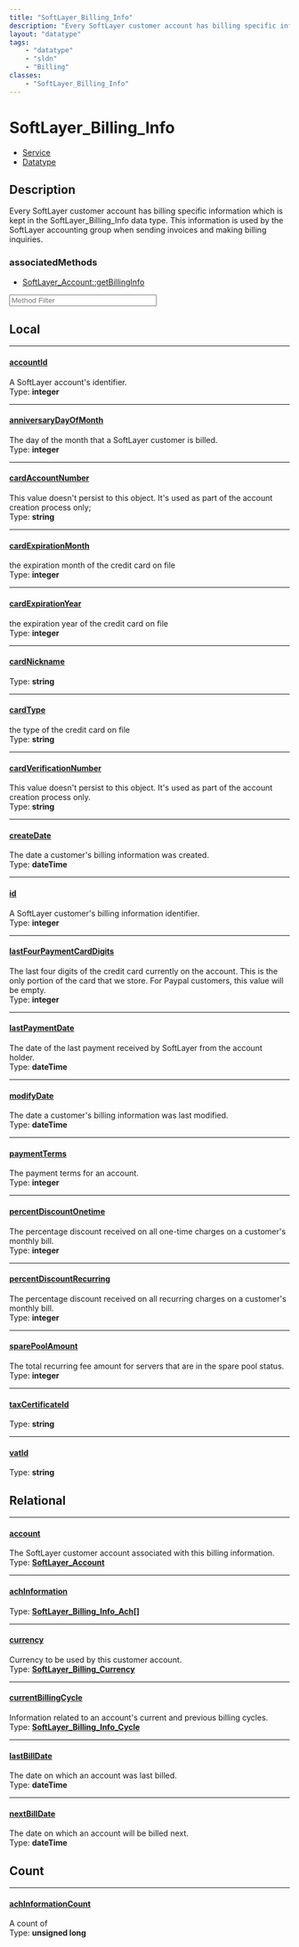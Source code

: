 ```yaml
---
title: "SoftLayer_Billing_Info"
description: "Every SoftLayer customer account has billing specific information which is kept in the SoftLayer_Billing_Info data type.... "
layout: "datatype"
tags:
    - "datatype"
    - "sldn"
    - "Billing"
classes:
    - "SoftLayer_Billing_Info"
---
```


# SoftLayer_Billing_Info
<div id='service-datatype'>
    <ul id='sldn-reference-tabs'>
    <li id='service'> <a href='/reference/services/SoftLayer_Billing_Info' >Service</a></li>    <li id='datatype'> <a href='/reference/datatypes/SoftLayer_Billing_Info' >Datatype</a></li>
    </ul>
</div>

## Description 
Every SoftLayer customer account has billing specific information which is kept in the SoftLayer_Billing_Info data type. This information is used by the SoftLayer accounting group when sending invoices and making billing inquiries. 


### associatedMethods

*  [SoftLayer_Account::getBillingInfo](/reference/services/SoftLayer_Account/getBillingInfo )





<!-- Service Filer BEGIN -->
<div class="view-filters">
        <div class="clearfix">
            <div class="search-input-box">
                <input placeholder="Method Filter" onkeyup="titleSearch(inputId='prop-input', divId='properties', elementClass='prop-row')" 
                    type="text" id="prop-input" value="" size="30" maxlength="128" class="form-text">
            </div>
        </div>
</div>
<!-- Service Filer END -->

<div id="properties" class="content">
<div id="localProperties" class="prop-content" >

## Local
-----
[accountId]: #accountid
#### [accountId]
A SoftLayer account's identifier.  
<span class="type-label">Type: </span>**integer**

-----
[anniversaryDayOfMonth]: #anniversarydayofmonth
#### [anniversaryDayOfMonth]
The day of the month that a SoftLayer customer is billed.  
<span class="type-label">Type: </span>**integer**

-----
[cardAccountNumber]: #cardaccountnumber
#### [cardAccountNumber]
This value doesn't persist to this object. It's used as part of the account creation process only;  
<span class="type-label">Type: </span>**string**

-----
[cardExpirationMonth]: #cardexpirationmonth
#### [cardExpirationMonth]
the expiration month of the credit card on file  
<span class="type-label">Type: </span>**integer**

-----
[cardExpirationYear]: #cardexpirationyear
#### [cardExpirationYear]
the expiration year of the credit card on file  
<span class="type-label">Type: </span>**integer**

-----
[cardNickname]: #cardnickname
#### [cardNickname]
  
<span class="type-label">Type: </span>**string**

-----
[cardType]: #cardtype
#### [cardType]
the type of the credit card on file  
<span class="type-label">Type: </span>**string**

-----
[cardVerificationNumber]: #cardverificationnumber
#### [cardVerificationNumber]
This value doesn't persist to this object. It's used as part of the account creation process only.  
<span class="type-label">Type: </span>**string**

-----
[createDate]: #createdate
#### [createDate]
The date a customer's billing information was created.  
<span class="type-label">Type: </span>**dateTime**

-----
[id]: #id
#### [id]
A SoftLayer customer's billing information identifier.  
<span class="type-label">Type: </span>**integer**

-----
[lastFourPaymentCardDigits]: #lastfourpaymentcarddigits
#### [lastFourPaymentCardDigits]
The last four digits of the credit card currently on the account. This is the only portion of the card that we store. For Paypal customers, this value will be empty.  
<span class="type-label">Type: </span>**integer**

-----
[lastPaymentDate]: #lastpaymentdate
#### [lastPaymentDate]
The date of the last payment received by SoftLayer from the account holder.  
<span class="type-label">Type: </span>**dateTime**

-----
[modifyDate]: #modifydate
#### [modifyDate]
The date a customer's billing information was last modified.  
<span class="type-label">Type: </span>**dateTime**

-----
[paymentTerms]: #paymentterms
#### [paymentTerms]
The payment terms for an account.  
<span class="type-label">Type: </span>**integer**

-----
[percentDiscountOnetime]: #percentdiscountonetime
#### [percentDiscountOnetime]
The percentage discount received on all one-time charges on a customer's monthly bill.  
<span class="type-label">Type: </span>**integer**

-----
[percentDiscountRecurring]: #percentdiscountrecurring
#### [percentDiscountRecurring]
The percentage discount received on all recurring charges on a customer's monthly bill.  
<span class="type-label">Type: </span>**integer**

-----
[sparePoolAmount]: #sparepoolamount
#### [sparePoolAmount]
The total recurring fee amount for servers that are in the spare pool status.  
<span class="type-label">Type: </span>**integer**

-----
[taxCertificateId]: #taxcertificateid
#### [taxCertificateId]
  
<span class="type-label">Type: </span>**string**

-----
[vatId]: #vatid
#### [vatId]
  
<span class="type-label">Type: </span>**string**

</div>
<!-- LOCAL PROPERTY END -->

<div id="relationalProperties"  class="prop-content" >

## Relational
-----
[account]: #account
#### [account]
The SoftLayer customer account associated with this billing information.  
<span class="type-label">Type: </span>**<a href='/reference/datatypes/SoftLayer_Account'>SoftLayer_Account </a>**

-----
[achInformation]: #achinformation
#### [achInformation]
  
<span class="type-label">Type: </span>**<a href='/reference/datatypes/SoftLayer_Billing_Info_Ach'>SoftLayer_Billing_Info_Ach[] </a>**

-----
[currency]: #currency
#### [currency]
Currency to be used by this customer account.  
<span class="type-label">Type: </span>**<a href='/reference/datatypes/SoftLayer_Billing_Currency'>SoftLayer_Billing_Currency </a>**

-----
[currentBillingCycle]: #currentbillingcycle
#### [currentBillingCycle]
Information related to an account's current and previous billing cycles.  
<span class="type-label">Type: </span>**<a href='/reference/datatypes/SoftLayer_Billing_Info_Cycle'>SoftLayer_Billing_Info_Cycle </a>**

-----
[lastBillDate]: #lastbilldate
#### [lastBillDate]
The date on which an account was last billed.  
<span class="type-label">Type: </span>**dateTime**

-----
[nextBillDate]: #nextbilldate
#### [nextBillDate]
The date on which an account will be billed next.  
<span class="type-label">Type: </span>**dateTime**


## Count

-----
[achInformationCount]: #achinformationcount
#### [achInformationCount]
A count of    
<span class="type-label">Type: </span>**unsigned long**

</div>


